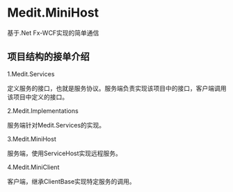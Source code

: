 # Medit.MiniHost
基于.Net Fx-WCF实现的简单通信

## 项目结构的接单介绍 ##

1.Medit.Services

  定义服务的接口，也就是服务协议。服务端负责实现该项目中的接口，客户端调用该项目中定义的接口。
  

2.Medit.Implementations

  服务端针对Medit.Services的实现。

3.Medit.MiniHost

  服务端，使用ServiceHost实现远程服务。
  

4.Medit.MiniClient

  客户端，继承ClientBase实现特定服务的调用。
